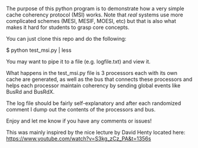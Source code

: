 The purpose of this python program is to demonstrate how a very simple cache coherency protocol (MSI) works. Note that _real_ systems use more complicated schemes (MESI, MESIF, MOESI, etc) but that is also what makes it hard for students to grasp core concepts. 

You can just clone this repo and do the following:

$ python test_msi.py | less

You may want to pipe it to a file (e.g. logfile.txt) and view it.

What happens in the test_msi.py file is 3 processors each with its own cache are generated, as well as the bus that connects these processors and helps each processor maintain coherency by sending global events like BusRd and BusRdX. 

The log file should be fairly self-explanatory and after each randomized comment I dump out the contents of the processors and bus. 

Enjoy and let me know if you have any comments or issues!

This was mainly inspired by the nice lecture by David Henty located here: https://www.youtube.com/watch?v=S3kg_zCz_PA&t=1356s
